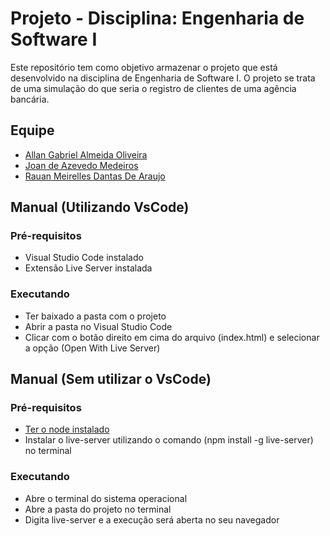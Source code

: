# Projeto - Disciplina: Engenharia de Software I

Este repositório tem como objetivo armazenar o projeto que está desenvolvido na disciplina de Engenharia de Software I. 
O projeto se trata de uma simulação do que seria o registro de clientes de uma agência bancária.

## Equipe
- [Allan Gabriel Almeida Oliveira](https://github.com/allangbr)
- [Joan de Azevedo Medeiros](https://github.com/joanmdrs)
- [Rauan Meirelles Dantas De Araujo](https://github.com/rauan-meirelles)

## Manual (Utilizando VsCode)
### Pré-requisitos 
- Visual Studio Code instalado
- Extensão Live Server instalada

### Executando
- Ter baixado a pasta com o projeto
- Abrir a pasta no Visual Studio Code
- Clicar com o botão direito em cima do arquivo (index.html) e selecionar a opção (Open With Live Server)

## Manual (Sem utilizar o VsCode)
### Pré-requisitos 
- [Ter o node instalado](https://nodejs.org/pt-br/)
- Instalar o live-server utilizando o comando (npm install -g live-server) no terminal

### Executando
- Abre o terminal do sistema operacional
- Abre a pasta do projeto no terminal
- Digita live-server e a execução será aberta no seu navegador


